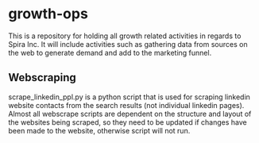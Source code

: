 # growth-ops

This is a repository for holding all growth related activities in regards to Spira Inc. It will include activities such as gathering data
from sources on the web to generate demand and add to the marketing funnel.

## Webscraping

scrape_linkedin_ppl.py is a python script that is used for scraping linkedin website contacts from the search results (not individual
linkedin pages). Almost all webscrape scripts are dependent on the structure and layout of the websites being scraped, so they need to be
updated if changes have been made to the website, otherwise script will not run.

